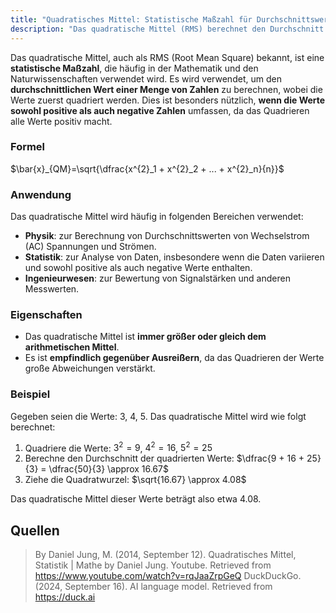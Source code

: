 ```yaml
---
title: "Quadratisches Mittel: Statistische Maßzahl für Durchschnittswerte"
description: "Das quadratische Mittel (RMS) berechnet den Durchschnitt durch Quadrieren der Werte. Es wird in Physik, Statistik und Ingenieurwesen verwendet. Es ist größer als das arithmetische Mittel und empfindlich gegenüber Ausreißern."
---
```


Das quadratische Mittel, auch als RMS (Root Mean Square) bekannt, ist eine **statistische Maßzahl**, die häufig in der Mathematik und den Naturwissenschaften verwendet wird. Es wird verwendet, um den **durchschnittlichen Wert einer Menge von Zahlen** zu berechnen, wobei die Werte zuerst quadriert werden. Dies ist besonders nützlich, **wenn die Werte sowohl positive als auch negative Zahlen** umfassen, da das Quadrieren alle Werte positiv macht.

### Formel
$\bar{x}_{QM}=\sqrt{\dfrac{x^{2}_1 + x^{2}_2 + ... + x^{2}_n}{n}}$

### Anwendung
Das quadratische Mittel wird häufig in folgenden Bereichen verwendet:
- **Physik**: zur Berechnung von Durchschnittswerten von Wechselstrom (AC) Spannungen und Strömen.
- **Statistik**: zur Analyse von Daten, insbesondere wenn die Daten variieren und sowohl positive als auch negative Werte enthalten.
- **Ingenieurwesen**: zur Bewertung von Signalstärken und anderen Messwerten.

### Eigenschaften
- Das quadratische Mittel ist **immer größer oder gleich dem arithmetischen Mittel**.
- Es ist **empfindlich gegenüber Ausreißern**, da das Quadrieren der Werte große Abweichungen verstärkt.

### Beispiel
Gegeben seien die Werte: 3, 4, 5. Das quadratische Mittel wird wie folgt berechnet:

1. Quadriere die Werte: $3^2 = 9$, $4^2 = 16$, $5^2 = 25$
2. Berechne den Durchschnitt der quadrierten Werte: $\dfrac{9 + 16 + 25}{3} = \dfrac{50}{3} \approx 16.67$
3. Ziehe die Quadratwurzel: $\sqrt{16.67} \approx 4.08$

Das quadratische Mittel dieser Werte beträgt also etwa 4.08.

## Quellen

> By Daniel Jung, M. (2014, September 12). Quadratisches Mittel, Statistik | Mathe by Daniel Jung. Youtube. Retrieved from https://www.youtube.com/watch?v=rqJaaZrpGeQ
> DuckDuckGo. (2024, September 16). AI language model. Retrieved from https://duck.ai
